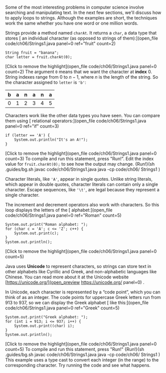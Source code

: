 Some of the most interesting problems in computer science involve searching and manipulating text. In the next few sections, we'll discuss how to apply loops to strings. Although the examples are short, the techniques work the same whether you have one word or one million words.


Strings provide a method named `charAt`. It returns a ```char```, a data type that stores [ an individual character (as opposed to strings of them):](open_file code/ch06/Strings1.java panel=0 ref="fruit" count=2)


```code
String fruit = "banana";
char letter = fruit.charAt(0);
```

[Click to remove the highlight](open_file code/ch06/Strings1.java panel=0 count=2)
 The argument `0` means that we want the character at **index** 0. String indexes range from 0 to $n-1$, where $n$ is the length of the string. So the character assigned to `letter` is `'b'`:




| b  | a  | n  | a  | n  | a  |
|----|----|----|----|----|----|
|  0 |  1 |  2 |  3 |  4 | 5  |
 Characters work like the other data types you have seen. You can compare them using [ relational operators:](open_file code/ch06/Strings1.java panel=0 ref="if" count=3)


```code
if (letter == 'A') {
    System.out.println("It's an A!");
}
```

[Click to remove the highlight](open_file code/ch06/Strings1.java panel=0 count=3)
 To compile and run this statement, press "Run!". Edit the index value for ```fruit.charAt(0);``` to see how the output may change.
{Run!}(sh .guides/bg.sh javac code/ch06/Strings1.java java -cp code/ch06/ Strings1 )


Character literals, like `'A'`, appear in single quotes. Unlike string literals, which appear in double quotes, character literals can contain only a single character. Escape sequences, like `'\t'`, are legal because they represent a single character.

The increment and decrement operators also work with characters. So this loop displays the letters of the [ alphabet:](open_file code/ch06/Strings1.java panel=0 ref="Roman" count=5)


```code
System.out.print("Roman alphabet: ");
for (char c = 'A'; c <= 'Z'; c++) {
    System.out.print(c);
}
System.out.println();
```

[Click to remove the highlight](open_file code/ch06/Strings1.java panel=0 count=5)



Java uses **Unicode** to represent characters, so strings can store text in other alphabets like Cyrillic and Greek, and non-alphabetic languages like Chinese. You can read more about it at the Unicode website [https://unicode.org/](open_preview https://unicode.org/ panel=0) .

In Unicode, each character is represented by a “code point”, which you can think of as an integer. The code points for uppercase Greek letters run from 913 to 937, so we can display the Greek alphabet [ like this:](open_file code/ch06/Strings1.java panel=0 ref="Greek" count=5)


```code
System.out.print("Greek alphabet: ");
for (int i = 913; i <= 937; i++) {
    System.out.print((char) i);
}
System.out.println();
```

[Click to remove the highlight](open_file code/ch06/Strings1.java panel=0 count=5)
 To compile and run this statement, press "Run!"
{Run!}(sh .guides/bg.sh javac code/ch06/Strings1.java java -cp code/ch06/ Strings1 )
 This example uses a type cast to convert each integer (in the range) to the corresponding character. Try running the code and see what happens.